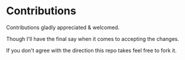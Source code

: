 Contributions
=============

Contributions gladly appreciated & welcomed.

Though I'll have the final say when it comes to accepting the changes.

If you don't agree with the direction this repo takes feel free to fork it.
